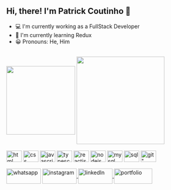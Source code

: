 ## Hi, there! I'm Patrick Coutinho 👋

- 💻 I'm currently working as a FullStack Developer
- 📓 I'm currently learning Redux
- 😀 Pronouns: He, Him
  
<div><br>
  <img height="180em" align="center" src="https://github-readme-stats.vercel.app/api/top-langs/?username=PatrickBaptist&hide_progress=true&theme=dark" />
  <img height="230em" align="center" src="https://github-readme-stats.vercel.app/api/top-langs/?username=PatrickBaptist&layout=donut&theme=dark" />
</div>

<div  style="display: inline_block"><br>
  <img  align="center" alt="html" height="30" width="40" src="https://cdn.jsdelivr.net/gh/devicons/devicon@latest/icons/html5/html5-original.svg" />
  <img  align="center" alt="css" height="30" width="40" src="https://cdn.jsdelivr.net/gh/devicons/devicon@latest/icons/css3/css3-original.svg" />
  <img  align="center" alt="javascript" height="30" width="40" src="https://cdn.jsdelivr.net/gh/devicons/devicon@latest/icons/javascript/javascript-plain.svg" />
  <img  align="center" alt="typescript" height="30" width="40" src="https://cdn.jsdelivr.net/gh/devicons/devicon@latest/icons/typescript/typescript-original.svg" />
  <img  align="center" alt="reactjs" height="30" width="40" src="https://cdn.jsdelivr.net/gh/devicons/devicon@latest/icons/react/react-original.svg" />
  <img  align="center" alt="nodejs" height="30" width="40" src="https://cdn.jsdelivr.net/gh/devicons/devicon@latest/icons/nodejs/nodejs-original.svg" />
  <img  align="center" alt="mysql" height="30" width="40" src="https://cdn.jsdelivr.net/gh/devicons/devicon@latest/icons/mysql/mysql-original.svg" />
  <img  align="center" alt="sql" height="30" width="40" src="https://cdn.jsdelivr.net/gh/devicons/devicon@latest/icons/azuresqldatabase/azuresqldatabase-original.svg" />
  <img  align="center" alt=git" height="30" width="40" src="https://cdn.jsdelivr.net/gh/devicons/devicon@latest/icons/git/git-original.svg" />
</div>

<div  style="display: inline_block"><br>
  <a href="https://api.whatsapp.com/send/?phone=5521981379296&text&type=phone_number&app_absent=0" target="_blank"><img  align="center" alt="whatsapp" height="40" width="90" src="https://img.shields.io/badge/WhatsApp-25D366?style=for-the-badge&logo=whatsapp&logoColor=white" /></a>
  <a href="https://www.instagram.com/p.coutinhooo" target="_blank"><img align="center" alt="instagram" height="40" width="90" src="https://img.shields.io/badge/Instagram-E4405F?style=for-the-badge&logo=instagram&logoColor=white" />
  <a href="https://www.linkedin.com/in/pb-coutinho" target="_blank"><img align="center" alt="linkedIn" height="40" width="90" src="https://img.shields.io/badge/LinkedIn-0077B5?style=for-the-badge&logo=linkedin&logoColor=white" />
  <a href="https://patrickbaptista-portfolio.netlify.app/" target="_blank"><img align="center" alt="portfolio" height="40" width="100" src="https://img.shields.io/website-up-down-green-red/http/monip.org.svg" />
</div>

